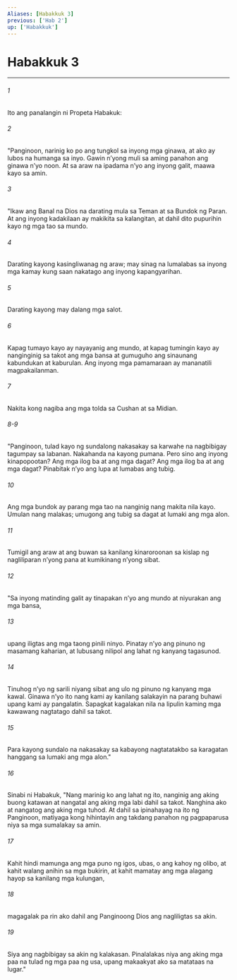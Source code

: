 ```yaml
---
Aliases: [Habakkuk 3]
previous: ['Hab 2']
up: ['Habakkuk']
---
```

# Habakkuk 3

***

###### 1
Ito ang panalangin ni Propeta Habakuk: 

###### 2
"Panginoon, narinig ko po ang tungkol sa inyong mga ginawa, at ako ay lubos na humanga sa inyo. Gawin nʼyong muli sa aming panahon ang ginawa nʼyo noon. At sa araw na ipadama nʼyo ang inyong galit, maawa kayo sa amin. 

###### 3
"Ikaw ang Banal na Dios na darating mula sa Teman at sa Bundok ng Paran. At ang inyong kadakilaan ay makikita sa kalangitan, at dahil dito pupurihin kayo ng mga tao sa mundo. 

###### 4
Darating kayong kasingliwanag ng araw; may sinag na lumalabas sa inyong mga kamay kung saan nakatago ang inyong kapangyarihan. 

###### 5
Darating kayong may dalang mga salot. 

###### 6
Kapag tumayo kayo ay nayayanig ang mundo, at kapag tumingin kayo ay nanginginig sa takot ang mga bansa at gumuguho ang sinaunang kabundukan at kaburulan. Ang inyong mga pamamaraan ay mananatili magpakailanman. 

###### 7
Nakita kong nagiba ang mga tolda sa Cushan at sa Midian.

###### 8-9
"Panginoon, tulad kayo ng sundalong nakasakay sa karwahe na nagbibigay tagumpay sa labanan. Nakahanda na kayong pumana. Pero sino ang inyong kinapopootan? Ang mga ilog ba at ang mga dagat? Ang mga ilog ba at ang mga dagat? Pinabitak nʼyo ang lupa at lumabas ang tubig. 

###### 10
Ang mga bundok ay parang mga tao na nanginig nang makita nila kayo. Umulan nang malakas; umugong ang tubig sa dagat at lumaki ang mga alon. 

###### 11
Tumigil ang araw at ang buwan sa kanilang kinaroroonan sa kislap ng nagliliparan nʼyong pana at kumikinang nʼyong sibat. 

###### 12
"Sa inyong matinding galit ay tinapakan nʼyo ang mundo at niyurakan ang mga bansa, 

###### 13
upang iligtas ang mga taong pinili ninyo. Pinatay nʼyo ang pinuno ng masamang kaharian, at lubusang nilipol ang lahat ng kanyang tagasunod. 

###### 14
Tinuhog nʼyo ng sarili niyang sibat ang ulo ng pinuno ng kanyang mga kawal. Ginawa nʼyo ito nang kami ay kanilang salakayin na parang buhawi upang kami ay pangalatin. Sapagkat kagalakan nila na lipulin kaming mga kawawang nagtatago dahil sa takot. 

###### 15
Para kayong sundalo na nakasakay sa kabayong nagtatatakbo sa karagatan hanggang sa lumaki ang mga alon." 

###### 16
Sinabi ni Habakuk, "Nang marinig ko ang lahat ng ito, nanginig ang aking buong katawan at nangatal ang aking mga labi dahil sa takot. Nanghina ako at nangatog ang aking mga tuhod. At dahil sa ipinahayag na ito ng Panginoon, matiyaga kong hihintayin ang takdang panahon ng pagpaparusa niya sa mga sumalakay sa amin. 

###### 17
Kahit hindi mamunga ang mga puno ng igos, ubas, o ang kahoy ng olibo, at kahit walang anihin sa mga bukirin, at kahit mamatay ang mga alagang hayop sa kanilang mga kulungan, 

###### 18
magagalak pa rin ako dahil ang Panginoong Dios ang nagliligtas sa akin. 

###### 19
Siya ang nagbibigay sa akin ng kalakasan. Pinalalakas niya ang aking mga paa na tulad ng mga paa ng usa, upang makaakyat ako sa matataas na lugar."
